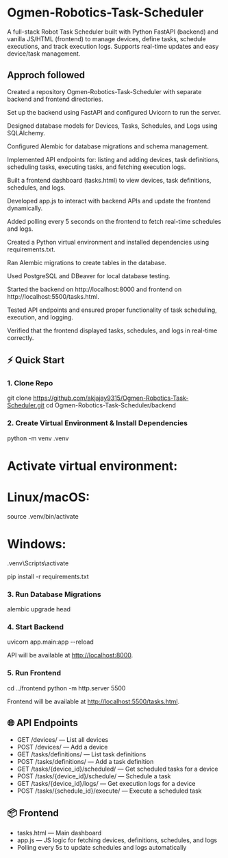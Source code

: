 # Ogmen-Robotics-Task-Scheduler
A full-stack Robot Task Scheduler built with Python FastAPI (backend) and vanilla JS/HTML (frontend) to manage devices, define tasks, schedule executions, and track execution logs. Supports real-time updates and easy device/task management.

## Approch followed
Created a repository Ogmen-Robotics-Task-Scheduler with separate backend and frontend directories.

Set up the backend using FastAPI and configured Uvicorn to run the server.

Designed database models for Devices, Tasks, Schedules, and Logs using SQLAlchemy.

Configured Alembic for database migrations and schema management.

Implemented API endpoints for: listing and adding devices, task definitions, scheduling tasks, executing tasks, and fetching execution logs.

Built a frontend dashboard (tasks.html) to view devices, task definitions, schedules, and logs.

Developed app.js to interact with backend APIs and update the frontend dynamically.

Added polling every 5 seconds on the frontend to fetch real-time schedules and logs.

Created a Python virtual environment and installed dependencies using requirements.txt.

Ran Alembic migrations to create tables in the database.

Used PostgreSQL and DBeaver for local database testing.

Started the backend on http://localhost:8000 and frontend on http://localhost:5500/tasks.html.

Tested API endpoints and ensured proper functionality of task scheduling, execution, and logging.

Verified that the frontend displayed tasks, schedules, and logs in real-time correctly.

## ⚡ Quick Start

### 1. Clone Repo

git clone https://github.com/akjajay9315/Ogmen-Robotics-Task-Scheduler.git
cd Ogmen-Robotics-Task-Scheduler/backend

### 2. Create Virtual Environment & Install Dependencies

python -m venv .venv

# Activate virtual environment:

# Linux/macOS:
source .venv/bin/activate

# Windows:
.venv\Scripts\activate

pip install -r requirements.txt


### 3. Run Database Migrations


alembic upgrade head

### 4. Start Backend

uvicorn app.main:app --reload


API will be available at [http://localhost:8000](http://localhost:8000).

### 5. Run Frontend

cd ../frontend
python -m http.server 5500


Frontend will be available at [http://localhost:5500/tasks.html](http://localhost:5500/tasks.html).

## 🌐 API Endpoints

* GET /devices/ — List all devices
* POST /devices/ — Add a device
* GET /tasks/definitions/ — List task definitions
* POST /tasks/definitions/ — Add a task definition
* GET /tasks/{device_id}/scheduled/ — Get scheduled tasks for a device
* POST /tasks/{device_id}/schedule/ — Schedule a task
* GET /tasks/{device_id}/logs/ — Get execution logs for a device
* POST /tasks/{schedule_id}/execute/ — Execute a scheduled task


## 📦 Frontend

* tasks.html — Main dashboard
* app.js — JS logic for fetching devices, definitions, schedules, and logs
* Polling every 5s to update schedules and logs automatically




